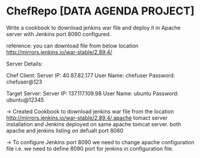 # ChefRepo [DATA AGENDA PROJECT]

Write a cookbook to download jenkins war file and deploy it in Apache server with Jenkins port 8090 configured. 

reference:
you can download file from below location 
http://mirrors.jenkins.io/war-stable/2.89.4/

Server Details:

Chef Client: 
Server IP: 40.87.82.177
User Name: chefuser 
Password: chefuser@123

Target Server: 
Server IP: 137.117.109.98
User Name: ubuntu
Password: ubuntu@12345


-> Created Cookbook to download jenkins war file from the location http://mirrors.jenkins.io/war-stable/2.89.4/,apache tomact server installation and Jenkins deployed on same apache tomcat server.
both apache and jenkins listing on defualt port 8080

-> To configure Jenkins port 8090 we need to change apache configuration file i.e. we need to define 8090 port for jenkins in configuration file.


